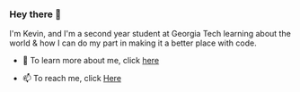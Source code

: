 ### Hey there 👋

I'm Kevin, and I'm a second year student at Georgia Tech learning about the world & how I can do my part in making it a better place with code. 

- 💬 To learn more about me, click [here](https://kevincho.herokuapp.com/)

- 📫 To reach me, click <a href="mailto:kevincho@gatech.edu">Here</a>



<!--
**ohcnivek/ohcnivek** is a ✨ _special_ ✨ repository because its `README.md` (this file) appears on your GitHub profile.
